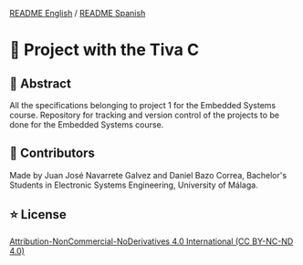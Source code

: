 [README English](https://github.com/danibcorr/Embedded_systems_TivaC/blob/main/README.md) / [README Spanish](https://github.com/danibcorr/Embedded_systems_TivaC/blob/main/README_SP.md)
# 🤖 Project with the Tiva C 

## 📄 Abstract
All the specifications belonging to project 1 for the Embedded Systems course.
Repository for tracking and version control of the projects to be done for the Embedded Systems course.

## 👤 Contributors
Made by Juan José Navarrete Galvez and Daniel Bazo Correa, Bachelor's Students in Electronic Systems Engineering, University of Málaga.

## ⭐ License

[Attribution-NonCommercial-NoDerivatives 4.0 International (CC BY-NC-ND 4.0)](https://creativecommons.org/licenses/by-nc-nd/4.0/)
